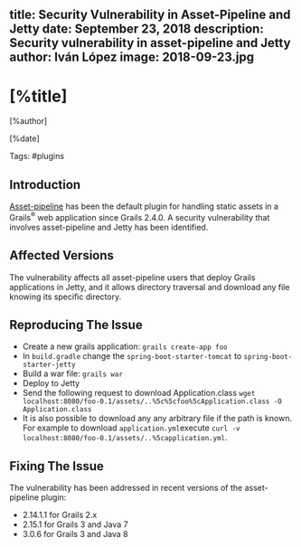 title: Security Vulnerability in Asset-Pipeline and Jetty
date: September 23, 2018
description: Security vulnerability in asset-pipeline and Jetty
author: Iván López
image: 2018-09-23.jpg
---

# [%title]

[%author]

[%date]

Tags: #plugins

## Introduction

[Asset-pipeline](https://plugins.grails.org/plugin/grails/asset-pipeline) has been the default plugin for handling static assets in a Grails<sup>&reg;</sup> web application since Grails 2.4.0\. A security vulnerability that involves asset-pipeline and Jetty has been identified.

## Affected Versions

The vulnerability affects all asset-pipeline users that deploy Grails applications in Jetty, and it allows directory traversal and download any file knowing its specific directory.

## Reproducing The Issue

*   Create a new grails application: `grails create-app foo`
*   In `build.gradle` change the `spring-boot-starter-tomcat` to `spring-boot-starter-jetty`
*   Build a war file: `grails war`
*   Deploy to Jetty
*   Send the following request to download Application.class `wget localhost:8080/foo-0.1/assets/..%5c%5cfoo%5cApplication.class -O Application.class`
*   It is also possible to download any any arbitrary file if the path is known. For example to download `application.yml`execute `curl -v localhost:8080/foo-0.1/assets/..%5capplication.yml`.

## Fixing The Issue

The vulnerability has been addressed in recent versions of the asset-pipeline plugin:

*   2.14.1.1 for Grails 2.x
*   2.15.1 for Grails 3 and Java 7
*   3.0.6 for Grails 3 and Java 8
